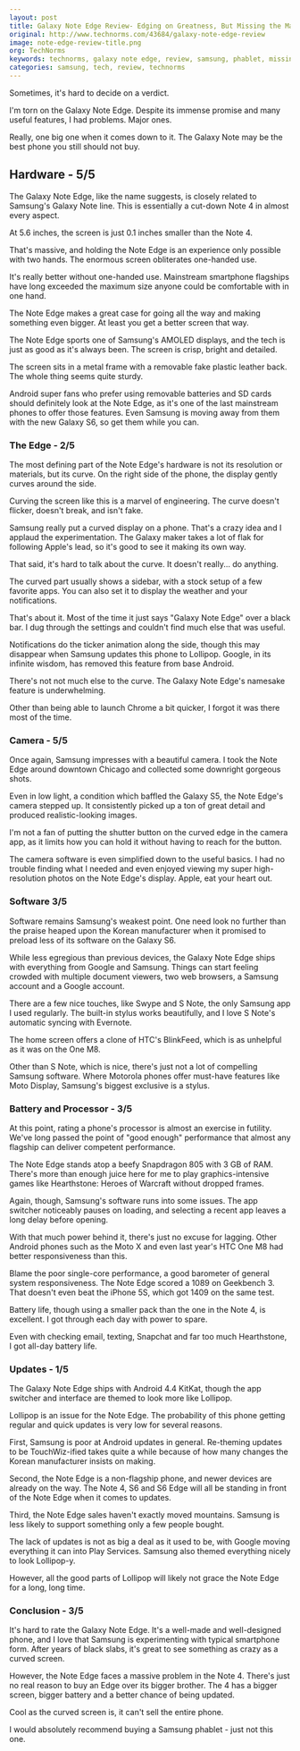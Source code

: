 ```yaml
---
layout: post
title: Galaxy Note Edge Review- Edging on Greatness, But Missing the Mark
original: http://www.technorms.com/43684/galaxy-note-edge-review
image: note-edge-review-title.png
org: TechNorms
keywords: technorms, galaxy note edge, review, samsung, phablet, missing point, mixed review
categories: samsung, tech, review, technorms
---
```


Sometimes, it's hard to decide on a verdict. 

<!--break-->

I'm torn on the Galaxy Note Edge. Despite its immense promise and many useful features, I had problems. Major ones. 

Really, one big one when it comes down to it. The Galaxy Note may be the best phone you still should not buy.

## Hardware - 5/5

The Galaxy Note Edge, like the name suggests, is closely related to Samsung's Galaxy Note line. This is essentially a cut-down Note 4 in almost every aspect.

At 5.6 inches, the screen is just 0.1 inches smaller than the Note 4.

That's massive, and holding the Note Edge is an experience only possible with two hands. The enormous screen obliterates one-handed use.

It's really better without one-handed use. Mainstream smartphone flagships have long exceeded the maximum size anyone could be comfortable with in one hand. 

The Note Edge makes a great case for going all the way and making something even bigger. At least you get a better screen that way.

The Note Edge sports one of Samsung's AMOLED displays, and the tech is just as good as it's always been. The screen is crisp, bright and detailed. 

The screen sits in a metal frame with a removable fake plastic leather back. The whole thing seems quite sturdy.

Android super fans who prefer using removable batteries and SD cards should definitely look at the Note Edge, as it's one of the last mainstream phones to offer those features. Even Samsung is moving away from them with the new Galaxy S6, so get them while you can.

### The Edge - 2/5

The most defining part of the Note Edge's hardware is not its resolution or materials, but its curve. On the right side of the phone, the display gently curves around the side.

Curving the screen like this is a marvel of engineering. The curve doesn't flicker, doesn't break, and isn't fake. 

Samsung really put a curved display on a phone. That's a crazy idea and I applaud the experimentation. The Galaxy maker takes a lot of flak for following Apple's lead, so it's good to see it making its own way.

That said, it's hard to talk about the curve. It doesn't really... do anything.

The curved part usually shows a sidebar, with a stock setup of a few favorite apps. You can also set it to display the weather and your notifications.

That's about it. Most of the time it just says "Galaxy Note Edge" over a black bar. I dug through the settings and couldn't find much else that was useful.

Notifications do the ticker animation along the side, though this may disappear when Samsung updates this phone to Lollipop. Google, in its infinite wisdom, has removed this feature from base Android.

There's not not much else to the curve. The Galaxy Note Edge's namesake feature is underwhelming. 

Other than being able to launch Chrome a bit quicker, I forgot it was there most of the time. 

### Camera - 5/5

Once again, Samsung impresses with a beautiful camera. I took the Note Edge around downtown Chicago and collected some downright gorgeous shots. 

Even in low light, a condition which baffled the Galaxy S5, the Note Edge's camera stepped up. It consistently picked up a ton of great detail and produced realistic-looking images.

I'm not a fan of putting the shutter button on the curved edge in the camera app, as it limits how you can hold it without having to reach for the button. 

The camera software is even simplified down to the useful basics. I had no trouble finding what I needed and even enjoyed viewing my super high-resolution photos on the Note Edge's display. Apple, eat your heart out. 

### Software 3/5

Software remains Samsung's weakest point. One need look no further than the praise heaped upon the Korean manufacturer when it promised to preload less of its software on the Galaxy S6.

While less egregious than previous devices, the Galaxy Note Edge ships with everything from Google and Samsung. Things can start feeling crowded with multiple document viewers, two web browsers, a Samsung account and a Google account.

There are a few nice touches, like Swype and S Note, the only Samsung app I used regularly. The built-in stylus works beautifully, and I love S Note's automatic syncing with Evernote.

The home screen offers a clone of HTC's BlinkFeed, which is as unhelpful as it was on the One M8.

Other than S Note, which is nice, there's just not a lot of compelling Samsung software. Where Motorola phones offer must-have features like Moto Display, Samsung's biggest exclusive is a stylus.

### Battery and Processor - 3/5

At this point, rating a phone's processor is almost an exercise in futility. We've long passed the point of "good enough" performance that almost any flagship can deliver competent performance.

The Note Edge stands atop a beefy Snapdragon 805 with 3 GB of RAM. There's more than enough juice here for me to play graphics-intensive games like Hearthstone: Heroes of Warcraft without dropped frames. 

Again, though, Samsung's software runs into some issues. The app switcher noticeably pauses on loading, and selecting a recent app leaves a long delay before opening. 

With that much power behind it, there's just no excuse for lagging. Other Android phones such as the Moto X and even last year's HTC One M8 had better responsiveness than this. 

Blame the poor single-core performance, a good barometer of general system responsiveness. The Note Edge scored a 1089 on Geekbench 3. That doesn't even beat the iPhone 5S, which got 1409 on the same test. 

Battery life, though using a smaller pack than the one in the Note 4, is excellent. I got through each day with power to spare. 

Even with checking email, texting, Snapchat and far too much Hearthstone, I got all-day battery life. 

### Updates - 1/5

The Galaxy Note Edge ships with Android 4.4 KitKat, though the app switcher and interface are themed to look more like Lollipop.

Lollipop is an issue for the Note Edge. The probability of this phone getting regular and quick updates is very low for several reasons.

First, Samsung is poor at Android updates in general. Re-theming updates to be TouchWiz-ified takes quite a while because of how many changes the Korean manufacturer insists on making. 

Second, the Note Edge is a non-flagship phone, and newer devices are already on the way. The Note 4, S6 and S6 Edge will all be standing in front of the Note Edge when it comes to updates. 

Third, the Note Edge sales haven't exactly moved mountains. Samsung is less likely to support something only a few people bought. 

The lack of updates is not as big a deal as it used to be, with Google moving everything it can into Play Services. Samsung also themed everything nicely to look Lollipop-y. 

However, all the good parts of Lollipop will likely not grace the Note Edge for a long, long time. 

### Conclusion - 3/5

It's hard to rate the Galaxy Note Edge. It's a well-made and well-designed phone, and I love that Samsung is experimenting with typical smartphone form. After years of black slabs, it's great to see something as crazy as a curved screen.

However, the Note Edge faces a massive problem in the Note 4. There's just no real reason to buy an Edge over its bigger brother. The 4 has a bigger screen, bigger battery and a better chance of being updated.

Cool as the curved screen is, it can't sell the entire phone.

I would absolutely recommend buying a Samsung phablet - just not this one.
